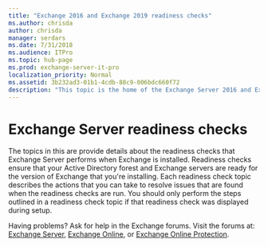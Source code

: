 ```yaml
---
title: "Exchange 2016 and Exchange 2019 readiness checks"
ms.author: chrisda
author: chrisda
manager: serdars
ms.date: 7/31/2018
ms.audience: ITPro
ms.topic: hub-page
ms.prod: exchange-server-it-pro
localization_priority: Normal
ms.assetid: 3b232ad3-01b1-4cdb-88c9-006bdc660f72
description: "This topic is the home of the Exchange Server 2016 and Exchange Server 2016 readiness checks that you might encounter during the installation of Exchange 2016 or 2019"
---
```


# Exchange Server readiness checks

The topics in this are provide details about the readiness checks that Exchange Server performs when Exchange is installed. Readiness checks ensure that your Active Directory forest and Exchange servers are ready for the version of Exchange that you're installing. Each readiness check topic describes the actions that you can take to resolve issues that are found when the readiness checks are run. You should only perform the steps outlined in a readiness check topic if that readiness check was displayed during setup.
  
Having problems? Ask for help in the Exchange forums. Visit the forums at: [Exchange Server](https://go.microsoft.com/fwlink/p/?linkId=60612), [Exchange Online](https://go.microsoft.com/fwlink/p/?linkId=267542), or [Exchange Online Protection](https://go.microsoft.com/fwlink/p/?linkId=285351).
